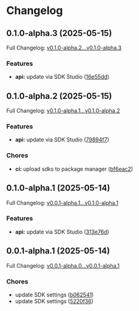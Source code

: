 # Changelog

## 0.1.0-alpha.3 (2025-05-15)

Full Changelog: [v0.1.0-alpha.2...v0.1.0-alpha.3](https://github.com/octogen-systems/octogen-py-api/compare/v0.1.0-alpha.2...v0.1.0-alpha.3)

### Features

* **api:** update via SDK Studio ([16e55dd](https://github.com/octogen-systems/octogen-py-api/commit/16e55ddd23f68fcd3bb69f841ff431d8007ead4c))

## 0.1.0-alpha.2 (2025-05-15)

Full Changelog: [v0.1.0-alpha.1...v0.1.0-alpha.2](https://github.com/octogen-systems/octogen-py-api/compare/v0.1.0-alpha.1...v0.1.0-alpha.2)

### Features

* **api:** update via SDK Studio ([79894f7](https://github.com/octogen-systems/octogen-py-api/commit/79894f7c8cae4266867ad4b493d789668a48179c))


### Chores

* **ci:** upload sdks to package manager ([bf6eac2](https://github.com/octogen-systems/octogen-py-api/commit/bf6eac2ce4240871573b7cdeee91a1203d9e5ca7))

## 0.1.0-alpha.1 (2025-05-14)

Full Changelog: [v0.0.1-alpha.1...v0.1.0-alpha.1](https://github.com/octogen-systems/octogen-py-api/compare/v0.0.1-alpha.1...v0.1.0-alpha.1)

### Features

* **api:** update via SDK Studio ([313e76d](https://github.com/octogen-systems/octogen-py-api/commit/313e76d7dd31553efac2264b2ffbc1a8ec2383f1))

## 0.0.1-alpha.1 (2025-05-14)

Full Changelog: [v0.0.1-alpha.0...v0.0.1-alpha.1](https://github.com/octogen-systems/octogen-py-api/compare/v0.0.1-alpha.0...v0.0.1-alpha.1)

### Chores

* update SDK settings ([b062541](https://github.com/octogen-systems/octogen-py-api/commit/b062541cd48785c811d7917c785f8ecdff069fa9))
* update SDK settings ([5220f36](https://github.com/octogen-systems/octogen-py-api/commit/5220f3690b3054ac5a3bf8343e8f3f8797c89437))
